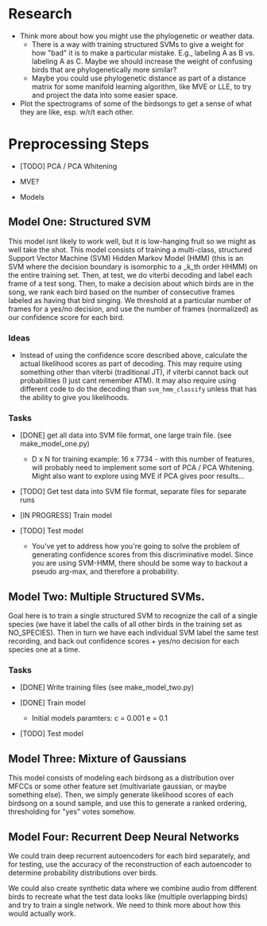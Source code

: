 # Research

  * Think more about how you might use the phylogenetic or weather data.
    * There is a way with training structured SVMs to give a weight for how
    "bad" it is to make a particular mistake. E.g., labeling A as B vs. labeling
    A as C. Maybe we should increase the weight of confusing birds that are
    phylogenetically more similar?
    * Maybe you could use phylogenetic distance as part of a distance matrix
    for some manifold learning algorithm, like MVE or LLE, to try and
    project the data into some easier space.
  * Plot the spectrograms of some of the birdsongs to get a sense of what
    they are like, esp. w/r/t each other.

# Preprocessing Steps

  * [TODO] PCA / PCA Whitening
  * MVE?

* Models

## Model One: Structured SVM

This model isnt likely to work well, but it is low-hanging fruit so we might as
well take the shot. This model consists of training a multi-class, structured
Support Vector Machine (SVM) Hidden Markov Model (HMM) (this is an SVM where
the decision boundary is isomorphic to a _k_th order HHMM) on the entire
training set. Then, at test, we do viterbi decoding and label each frame of a
test song. Then, to make a decision about which birds are in the song, we rank
each bird based on the number of consecutive frames labeled as having that bird
singing. We threshold at a particular number of frames for a yes/no decision,
and use the number of frames (normalized) as our confidence score for each
bird.

### Ideas

* Instead of using the confidence score described above, calculate the actual
  likelihood scores as part of decoding. This may require using something other
  than viterbi (traditional JT), if viterbi cannot back out probabilities (I
  just cant remember ATM). It may also require using different code to do
  the decoding than `svm_hmm_classify` unless that has the ability to give you
  likelihoods.

### Tasks

* [DONE] get all data into SVM file format, one large train file. (see
make_model_one.py)
  * D x N for training example: 16 x 7734 - with this number of features, will
    probably need to implement some sort of PCA / PCA Whitening. Might also
    want to explore using MVE if PCA gives poor results...

* [TODO] Get test data into SVM file format, separate files for separate
   runs

* [IN PROGRESS] Train model

* [TODO] Test model
  * You've yet to address how you're going to solve the problem of generating
    confidence scores from this discriminative model. Since you are using
    SVM-HMM, there should be some way to backout a pseudo arg-max, and
    therefore a probability.

## Model Two: Multiple Structured SVMs.

Goal here is to train a single structured SVM to recognize the call of a single
species (we have it label the calls of all other birds in the training set as
NO_SPECIES). Then in turn we have each individual SVM label the same test
recording, and back out confidence scores + yes/no decision for each species
one at a time.

### Tasks

* [DONE] Write training files (see make_model_two.py)

* [DONE] Train model
  * Initial models paramters: c = 0.001 e = 0.1

* [TODO] Test model

## Model Three: Mixture of Gaussians

This model consists of modeling each birdsong as a distribution over MFCCs or
some other feature set (multivariate gaussian, or maybe something else). Then,
we simply generate likelihood scores of each birdsong on a sound sample, and
use this to generate a ranked ordering, thresholding for "yes" votes somehow.

## Model Four: Recurrent Deep Neural Networks

We could train deep recurrent autoencoders for each bird separately, and for
testing, use the accuracy of the reconstruction of each autoencoder to
determine probability distributions over birds.

We could also create synthetic data where we combine audio from different birds
to recreate what the test data looks like (multiple overlapping birds) and try
to train a single network. We need to think more about how this would actually
work.
